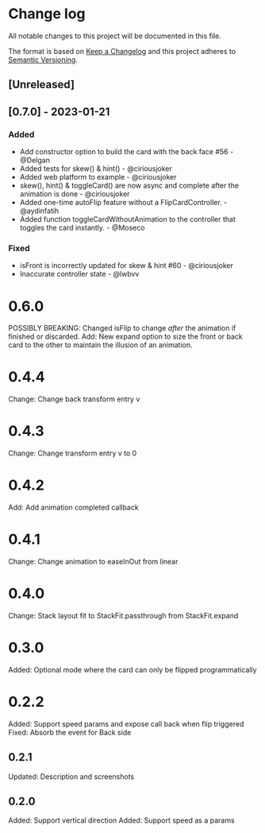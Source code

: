 # Change log
All notable changes to this project will be documented in this file.

The format is based on [Keep a Changelog](http://keepachangelog.com/en/1.0.0/)
and this project adheres to [Semantic Versioning](http://semver.org/spec/v2.0.0.html).

## [Unreleased]

## [0.7.0] - 2023-01-21
### Added

- Add constructor option to build the card with the back face #56 - @Delgan
- Added tests for skew() & hint() - @ciriousjoker
- Added web platform to example - @ciriousjoker
- skew(), hint() & toggleCard() are now async and complete after the animation is done - @ciriousjoker
- Added one-time autoFlip feature without a FlipCardController. - @aydinfatih
- Added function toggleCardWithoutAnimation to the controller that toggles the card instantly. - @Moseco

### Fixed

- isFront is incorrectly updated for skew & hint #60 - @ciriousjoker
- Inaccurate controller state - @lwbvv

# 0.6.0
POSSIBLY BREAKING: Changed isFlip to change *after* the animation if finished or discarded.
Add: New expand option to size the front or back card to the other to maintain the illusion of an animation.

# 0.4.4
Change: Change back transform entry v  

# 0.4.3
Change: Change transform entry v to 0  

# 0.4.2
Add: Add animation completed callback

# 0.4.1
Change: Change animation to easeInOut from linear

# 0.4.0
Change: Stack layout fit to StackFit.passthrough from StackFit.expand

# 0.3.0
Added: Optional mode where the card can only be flipped programmatically

# 0.2.2
Added: Support speed params and expose call back when flip triggered
Fixed: Absorb the event for Back side

## 0.2.1
Updated: Description and screenshots

## 0.2.0
Added: Support vertical direction 
Added: Support speed as a params
